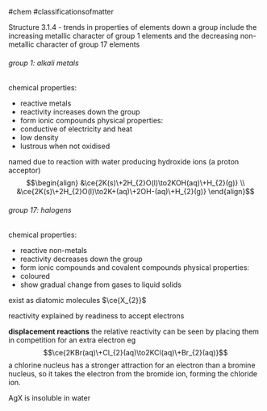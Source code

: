 #chem #classificationsofmatter

Structure 3.1.4 - trends in properties of elements down a group include the increasing metallic character of group 1 elements and the decreasing non-metallic character of group 17 elements

###### group 1: alkali metals
chemical properties:
- reactive metals
- reactivity increases down the group
- form ionic compounds
physical properties:
- conductive of electricity and heat
- low density
- lustrous when not oxidised

named due to reaction with water producing hydroxide ions (a proton acceptor)
$$\begin{align}
&\ce{2K(s)\+2H_{2}O(l)\to2KOH(aq)\+H_{2}(g)} \\
&\ce{2K(s)\+2H_{2}O(l)\to2K+(aq)\+2OH-(aq)\+H_{2}(g)}
\end{align}$$
###### group 17: halogens
chemical properties:
- reactive non-metals
- reactivity decreases down the group
- form ionic compounds and covalent compounds
physical properties:
- coloured
- show gradual change from gases to liquid solids

exist as diatomic molecules $\ce{X_{2}}$

reactivity explained by readiness to accept electrons

**displacement reactions**
the relative reactivity can be seen by placing them in competition for an extra electron eg
$$\ce{2KBr(aq)\+Cl_{2}(aq)\to2KCl(aq)\+Br_{2}(aq)}$$
a chlorine nucleus has a stronger attraction for an electron than a bromine nucleus, so it takes the electron from the bromide ion, forming the chloride ion.

AgX is insoluble in water